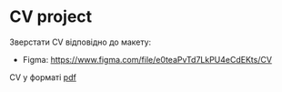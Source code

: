 # CV project

Зверстати СV відповідно до макету:
  - Figma: https://www.figma.com/file/e0teaPvTd7LkPU4eCdEKts/CV

CV у форматі [pdf](./СV.pdf)

